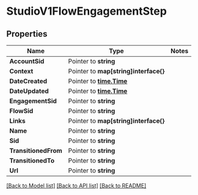 # StudioV1FlowEngagementStep

## Properties
Name | Type | Notes
------------ | ------------- | -------------
**AccountSid** | Pointer to **string** | 
**Context** | Pointer to **map[string]interface{}** | 
**DateCreated** | Pointer to [**time.Time**](time.Time.md) | 
**DateUpdated** | Pointer to [**time.Time**](time.Time.md) | 
**EngagementSid** | Pointer to **string** | 
**FlowSid** | Pointer to **string** | 
**Links** | Pointer to **map[string]interface{}** | 
**Name** | Pointer to **string** | 
**Sid** | Pointer to **string** | 
**TransitionedFrom** | Pointer to **string** | 
**TransitionedTo** | Pointer to **string** | 
**Url** | Pointer to **string** | 

[[Back to Model list]](../README.md#documentation-for-models) [[Back to API list]](../README.md#documentation-for-api-endpoints) [[Back to README]](../README.md)


